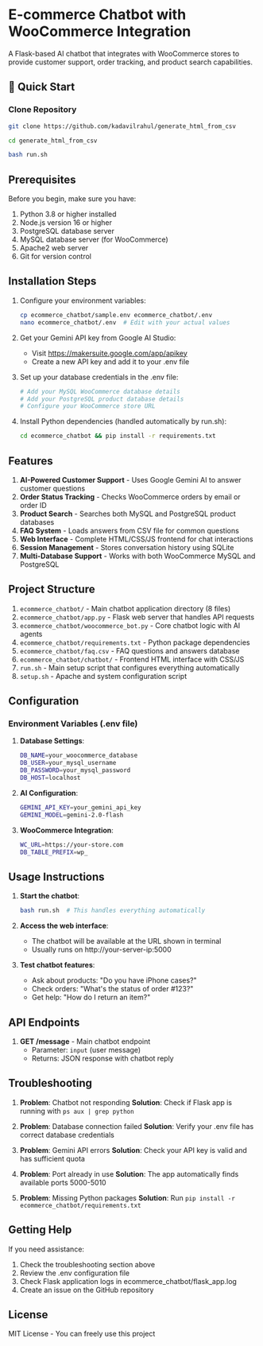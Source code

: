 # E-commerce Chatbot with WooCommerce Integration
A Flask-based AI chatbot that integrates with WooCommerce stores to provide customer support, order tracking, and product search capabilities.

## 🚀 Quick Start

### Clone Repository

```bash
git clone https://github.com/kadavilrahul/generate_html_from_csv
```

```bash
cd generate_html_from_csv
```

```bash
bash run.sh
```

## Prerequisites

Before you begin, make sure you have:

1. Python 3.8 or higher installed
2. Node.js version 16 or higher
3. PostgreSQL database server
4. MySQL database server (for WooCommerce)
5. Apache2 web server
6. Git for version control

## Installation Steps

1. Configure your environment variables:
   ```bash
   cp ecommerce_chatbot/sample.env ecommerce_chatbot/.env
   nano ecommerce_chatbot/.env  # Edit with your actual values
   ```

2. Get your Gemini API key from Google AI Studio:
   - Visit https://makersuite.google.com/app/apikey
   - Create a new API key and add it to your .env file

3. Set up your database credentials in the .env file:
   ```bash
   # Add your MySQL WooCommerce database details
   # Add your PostgreSQL product database details
   # Configure your WooCommerce store URL
   ```

4. Install Python dependencies (handled automatically by run.sh):
   ```bash
   cd ecommerce_chatbot && pip install -r requirements.txt
   ```

## Features

1. **AI-Powered Customer Support** - Uses Google Gemini AI to answer customer questions
2. **Order Status Tracking** - Checks WooCommerce orders by email or order ID
3. **Product Search** - Searches both MySQL and PostgreSQL product databases
4. **FAQ System** - Loads answers from CSV file for common questions
5. **Web Interface** - Complete HTML/CSS/JS frontend for chat interactions
6. **Session Management** - Stores conversation history using SQLite
7. **Multi-Database Support** - Works with both WooCommerce MySQL and PostgreSQL

## Project Structure

1. `ecommerce_chatbot/` - Main chatbot application directory (8 files)
2. `ecommerce_chatbot/app.py` - Flask web server that handles API requests
3. `ecommerce_chatbot/woocommerce_bot.py` - Core chatbot logic with AI agents
4. `ecommerce_chatbot/requirements.txt` - Python package dependencies
5. `ecommerce_chatbot/faq.csv` - FAQ questions and answers database
6. `ecommerce_chatbot/chatbot/` - Frontend HTML interface with CSS/JS
7. `run.sh` - Main setup script that configures everything automatically
8. `setup.sh` - Apache and system configuration script

## Configuration

### Environment Variables (.env file)

1. **Database Settings**:
   ```bash
   DB_NAME=your_woocommerce_database
   DB_USER=your_mysql_username
   DB_PASSWORD=your_mysql_password
   DB_HOST=localhost
   ```

2. **AI Configuration**:
   ```bash
   GEMINI_API_KEY=your_gemini_api_key
   GEMINI_MODEL=gemini-2.0-flash
   ```

3. **WooCommerce Integration**:
   ```bash
   WC_URL=https://your-store.com
   DB_TABLE_PREFIX=wp_
   ```

## Usage Instructions

1. **Start the chatbot**:
   ```bash
   bash run.sh  # This handles everything automatically
   ```

2. **Access the web interface**:
   - The chatbot will be available at the URL shown in terminal
   - Usually runs on http://your-server-ip:5000

3. **Test chatbot features**:
   - Ask about products: "Do you have iPhone cases?"
   - Check orders: "What's the status of order #123?"
   - Get help: "How do I return an item?"

## API Endpoints

1. **GET /message** - Main chatbot endpoint
   - Parameter: `input` (user message)
   - Returns: JSON response with chatbot reply

## Troubleshooting

1. **Problem**: Chatbot not responding
   **Solution**: Check if Flask app is running with `ps aux | grep python`

2. **Problem**: Database connection failed
   **Solution**: Verify your .env file has correct database credentials

3. **Problem**: Gemini API errors
   **Solution**: Check your API key is valid and has sufficient quota

4. **Problem**: Port already in use
   **Solution**: The app automatically finds available ports 5000-5010

5. **Problem**: Missing Python packages
   **Solution**: Run `pip install -r ecommerce_chatbot/requirements.txt`

## Getting Help

If you need assistance:
1. Check the troubleshooting section above
2. Review the .env configuration file
3. Check Flask application logs in ecommerce_chatbot/flask_app.log
4. Create an issue on the GitHub repository

## License
MIT License - You can freely use this project